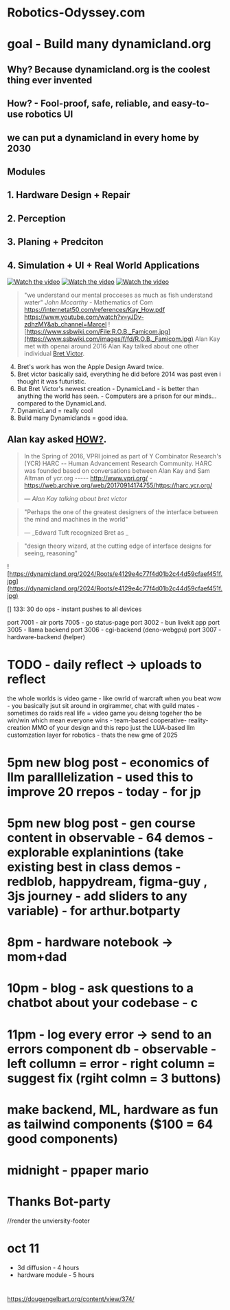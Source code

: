 # Robotics-Odyssey.com

# goal - Build many dynamicland.org

## Why? Because dynamicland.org is the coolest thing ever invented

## How? - Fool-proof, safe, reliable, and easy-to-use robotics UI

## we can put a dynamicland in every home by 2030

## Modules

## 1. Hardware Design + Repair

## 2. Perception

## 3. Planing + Predciton

## 4. Simulation + UI + Real World Applications

[![Watch the video](https://img.youtube.com/vi/NNzMjrJQKsc/maxresdefault.jpg)](https://youtu.be/NNzMjrJQKsc)
[![Watch the video](https://img.youtube.com/vi/_gXiVOmaVSo/maxresdefault.jpg)](https://youtu.be/_gXiVOmaVSo)
[![Watch the video](https://img.youtube.com/vi/mwMUJg2mfII/maxresdefault.jpg)](https://youtu.be/mwMUJg2mfII)
>  "we understand our mental procceses as much as fish understand water"
> _John Mccarthy_ - Mathematics of Com
https://internetat50.com/references/Kay_How.pdf
https://www.youtube.com/watch?v=yJDv-zdhzMY&ab_channel=Marcel
![https://www.ssbwiki.com/File:R.O.B._Famicom.jpg](https://www.ssbwiki.com/images/f/fd/R.O.B._Famicom.jpg)
Alan Kay met with openai around 2016
Alan Kay talked about one other individual [Bret Victor](https://worrydream.com).
4. Bret's work has won the Apple Design Award twice.
5. Bret victor basically said, everything he did before  2014 was past even i thought it was futuristic.
7. But Bret Victor's newest creation - DynamicLand - is better than anything the world has seen. - Computers are a prison for our minds... compared to the DynamicLand.
8. DynamicLand = really cool
9. Build  many Dynamiclands = good idea.

Alan kay asked <a href="https://internetat50.com/references/Kay_How.pdf">HOW?</a>.
---

> In the Spring of 2016, VPRI joined as part of Y Combinator Research's (YCR) HARC -- Human Advancement Research Community. HARC was founded based on conversations between Alan Kay and Sam Altman of  ycr.org   -----  http://www.vpri.org/ - https://web.archive.org/web/20170914174755/https://harc.ycr.org/
>
> — _Alan Kay talking about bret victor_

> "Perhaps the one of the greatest designers of the interface between the mind and machines in the world"
>
> — _Edward Tuft recognized Bret as _

> "design theory wizard, at the cutting edge of interface designs for seeing, reasoning"


![https://dynamicland.org/2024/Roots/e4129e4c77f4d01b2c44d59cfaef451f.jpg](https://dynamicland.org/2024/Roots/e4129e4c77f4d01b2c44d59cfaef451f.jpg)

[] 133: 30 do ops - instant pushes to all devices

port 7001 - air
ports 7005 - go status-page
port 3002 - bun livekit app
port 3005 - llama backend
port 3006 - cgi-backend (deno-webgpu)
port 3007 - hardware-backend (helper)

# TODO - daily reflect -> uploads to reflect
the whole worlds is video game - like owrld of warcraft
when you beat wow - you basically jsut sit around in orgirammer, chat with guild mates - sometimes do raids
real life = video game you deisng togeher tho be win/win which mean everyone wins - team-based cooperative- reality-creation MMO of your design
and this repo just the LUA-based llm customzation layer for robotics - thats the new gme of 2025
# 5pm new blog post - economics of llm paralllelization - used this to improve 20 rrepos - today - for jp
# 5pm new blog post - gen course content in observable - 64 demos - explorable explanintions (take existing best in class demos - redblob, happydream, figma-guy , 3js journey - add sliders to any variable) - for arthur.botparty
# 8pm - hardware notebook -> mom+dad
# 10pm - blog - ask questions to a chatbot about your codebase - c
# 11pm - log every error -> send to an errors component db - observable - left collumn = error - right column = suggest fix (rgiht colmn = 3 buttons)

# make backend, ML, hardware as fun as tailwind components ($100 = 64 good components)

# midnight - ppaper mario


# Thanks Bot-party
//render the unviersity-footer

# oct 11
- 3d diffusion - 4 hours
- hardware module - 5 hours



#

https://dougengelbart.org/content/view/374/
